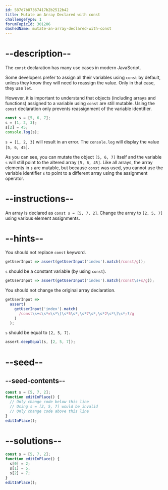 ```yaml
---
id: 587d7b87367417b2b2512b42
title: Mutate an Array Declared with const
challengeType: 1
forumTopicId: 301206
dashedName: mutate-an-array-declared-with-const
---
```


# --description--

The `const` declaration has many use cases in modern JavaScript.

Some developers prefer to assign all their variables using `const` by default, unless they know they will need to reassign the value. Only in that case, they use `let`.

However, it is important to understand that objects (including arrays and functions) assigned to a variable using `const` are still mutable. Using the `const` declaration only prevents reassignment of the variable identifier.

```js
const s = [5, 6, 7];
s = [1, 2, 3];
s[2] = 45;
console.log(s);
```

`s = [1, 2, 3]` will result in an error. The `console.log` will display the value `[5, 6, 45]`.

As you can see, you can mutate the object `[5, 6, 7]` itself and the variable `s` will still point to the altered array `[5, 6, 45]`. Like all arrays, the array elements in `s` are mutable, but because `const` was used, you cannot use the variable identifier `s` to point to a different array using the assignment operator.

# --instructions--

An array is declared as `const s = [5, 7, 2]`. Change the array to `[2, 5, 7]` using various element assignments.

# --hints--

You should not replace `const` keyword.

```js
getUserInput => assert(getUserInput('index').match(/const/g));
```

`s` should be a constant variable (by using `const`).

```js
getUserInput => assert(getUserInput('index').match(/const\s+s/g));
```

You should not change the original array declaration.

```js
getUserInput =>
  assert(
    getUserInput('index').match(
      /const\s+s\s*=\s*\[\s*5\s*,\s*7\s*,\s*2\s*\]\s*;?/g
    )
  );
```

`s` should be equal to `[2, 5, 7]`.

```js
assert.deepEqual(s, [2, 5, 7]);
```

# --seed--

## --seed-contents--

```js
const s = [5, 7, 2];
function editInPlace() {
  // Only change code below this line
  // Using s = [2, 5, 7] would be invalid
  // Only change code above this line
}
editInPlace();
```

# --solutions--

```js
const s = [5, 7, 2];
function editInPlace() {
  s[0] = 2;
  s[1] = 5;
  s[2] = 7;
}
editInPlace();
```
